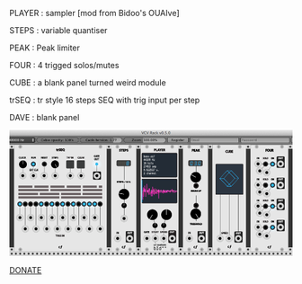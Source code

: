 
PLAYER : sampler [mod from Bidoo's OUAIve]

STEPS : variable quantiser

PEAK : Peak limiter

FOUR : 4 trigged solos/mutes

CUBE : a blank panel turned weird module

trSEQ : tr style 16 steps SEQ with trig input per step

DAVE : blank panel



![alt text](/cf.png)



[DONATE](https://www.paypal.com/cgi-bin/webscr?cmd=_s-xclick&hosted_button_id=3CSNFE349G99Q)

